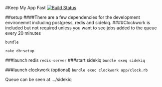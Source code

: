 #Keep My App Fast [![Build Status](https://travis-ci.org/mmplisskin/keepmyappfast.svg?branch=testing)](https://travis-ci.org/mmplisskin/keepmyappfast)


##setup
####There are a few dependencies for the development environemnt including postgress, redis and sidekiq.
####Clockwork is included but not required unless you want to see jobs added to the queue every 20 minutes


`bundle`

`rake db:setup`

###launch redis
`redis-server`
###start sidekiq
`bundle exeq sidekiq`


###launch clockwork (optional)
`bundle exec clockwork app/clock.rb`




Queue can be seen at .../sidekiq
